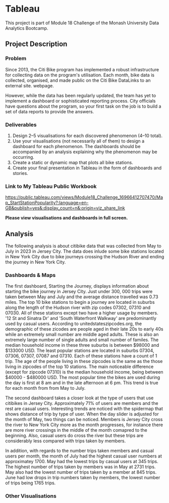 # Tableau
This project is part of Module 18 Challenge of the Monash University Data Analytics Bootcamp. 

## Project Description
### Problem
Since 2013, the Citi Bike program has implemented a robust infrastructure for collecting data on the program's utilisation. Each month, bike data is collected, organised, and made public on the Citi Bike DataLinks to an external site. webpage.

However, while the data has been regularly updated, the team has yet to implement a dashboard or sophisticated reporting process. City officials have questions about the program, so your first task on the job is to build a set of data reports to provide the answers.

### Deliverables
1. Design 2–5 visualisations for each discovered phenomenon (4–10 total).
2. Use your visualisations (not necessarily all of them) to design a dashboard for each phenomenon. The dashboards should be accompanied by an analysis explaining why the phenomenon may be occurring.
3. Create a static or dynamic map that plots all bike stations.
4. Create your final presentation in Tableau in the form of dashboards and stories. 

### Link to My Tableau Public Workbook 
https://public.tableau.com/views/Module18_Challenge_16966412707470/Map_StartStationPopularity?:language=en-GB&publish=yes&:display_count=n&:origin=viz_share_link

**Please view visualisations and dashboards in full screen.**

## Analysis 

The following analysis is about citibike data that was collected from May to July in 2023 in Jersey City. The data does inlude some bike stations located in New York City due to bike journeys crossing the Hudson River and ending the journey in New York City. 

### Dashboards & Maps
The first dashboard, Starting the Journey, displays information about starting the bike journey in Jersey City. Just under 300, 000 trips were taken between May and July and the average distance travelled was 0.73 miles. 
The top 10 bike stations to begin a journey are located in suburbs along the length of the Hudson river with zip codes 07302, 07310 and 07030. All of these stations except two have a higher usage by members. '12 St and Sinatra Dr' and 'South Waterfront Walkway' are predominantly used by casual users. According to unitedstateszipcodes.org, the demographic of these zicodes are people aged in their late 20s to early 40s while an extremely small number are middle aged adults. These is also an extremely large number of single adults and small number of familes. The median household income in these three suburbs is between $98000 and $133000 USD.
The least popular stations are located in suburbs 07304, 07306, 07307, 07087 and 07310. Each of these stations have a count of 1 trip. The age of the people living in these zipcodes is the same as the those living in zipcodes of the top 10 stations. The main noticeable difference (except for zipcode 07310) is the median household income, being between $40000 - $480000 USD. 
The most popular time the bikes are used during the day is first at 8 am and in the late afternoon at 6 pm. This trend is true for each month from from May to July.

The second dashboard takes a closer look at the type of users that use citibikes in Jersey City. Approximately 71% of users are members and the rest are casual users. Interesting trends are noticed with the spidermap that shows distance of trip by type of user. When the day slider is adjusted for the month of May, two things can be noticed. Members is Jersey City cross the river to New York City more as the month progresses, for instance there are more river crossings in the middle of the month comapred to the beginning. Also, casual users do cross the river but these trips are considerably less compared with trips taken by members.

In addition, with regards to the number trips taken members and casual users per month, the month of July had the highest casual user numbers at approximatey 1700. May had the lowest trips by casual users at 345 trips. The highest number of trips taken by members was in May at 2731 trips. May also had the lowest number of trips taken by a member at 845 trips. June had low drops in trip numbers taken by members, the lowest number of trips being 1765 trips.
### Other Visualisations 

